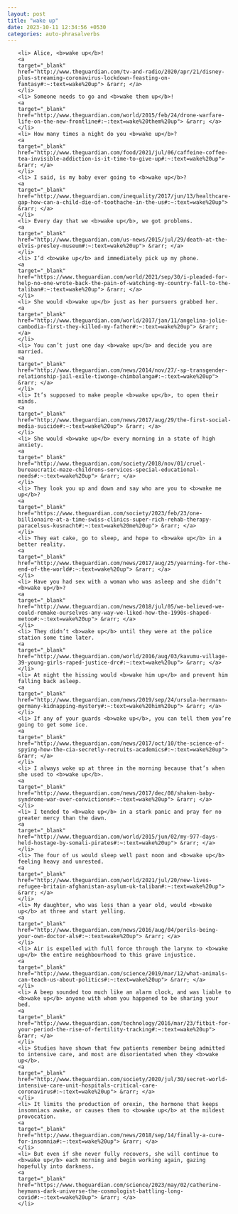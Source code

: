 ```yaml
---
layout: post
title: "wake up"
date: 2023-10-11 12:34:56 +0530
categories: auto-phrasalverbs
---
```

<ol>

    <li> Alice, <b>wake up</b>!
    <a 
    target="_blank" 
    href="http://www.theguardian.com/tv-and-radio/2020/apr/21/disney-plus-streaming-coronavirus-lockdown-feasting-on-fantasy#:~:text=wake%20up"> &rarr; </a>
    </li>
    <li> Someone needs to go and <b>wake them up</b>!
    <a 
    target="_blank" 
    href="http://www.theguardian.com/world/2015/feb/24/drone-warfare-life-on-the-new-frontline#:~:text=wake%20them%20up"> &rarr; </a>
    </li>
    <li> How many times a night do you <b>wake up</b>?
    <a 
    target="_blank" 
    href="http://www.theguardian.com/food/2021/jul/06/caffeine-coffee-tea-invisible-addiction-is-it-time-to-give-up#:~:text=wake%20up"> &rarr; </a>
    </li>
    <li> I said, is my baby ever going to <b>wake up</b>?
    <a 
    target="_blank" 
    href="http://www.theguardian.com/inequality/2017/jun/13/healthcare-gap-how-can-a-child-die-of-toothache-in-the-us#:~:text=wake%20up"> &rarr; </a>
    </li>
    <li> Every day that we <b>wake up</b>, we got problems.
    <a 
    target="_blank" 
    href="http://www.theguardian.com/us-news/2015/jul/29/death-at-the-elvis-presley-museum#:~:text=wake%20up"> &rarr; </a>
    </li>
    <li> I’d <b>wake up</b> and immediately pick up my phone.
    <a 
    target="_blank" 
    href="https://www.theguardian.com/world/2021/sep/30/i-pleaded-for-help-no-one-wrote-back-the-pain-of-watching-my-country-fall-to-the-taliban#:~:text=wake%20up"> &rarr; </a>
    </li>
    <li> She would <b>wake up</b> just as her pursuers grabbed her.
    <a 
    target="_blank" 
    href="http://www.theguardian.com/world/2017/jan/11/angelina-jolie-cambodia-first-they-killed-my-father#:~:text=wake%20up"> &rarr; </a>
    </li>
    <li> You can’t just one day <b>wake up</b> and decide you are married.
    <a 
    target="_blank" 
    href="http://www.theguardian.com/news/2014/nov/27/-sp-transgender-relationship-jail-exile-tiwonge-chimbalanga#:~:text=wake%20up"> &rarr; </a>
    </li>
    <li> It’s supposed to make people <b>wake up</b>, to open their minds.
    <a 
    target="_blank" 
    href="http://www.theguardian.com/news/2017/aug/29/the-first-social-media-suicide#:~:text=wake%20up"> &rarr; </a>
    </li>
    <li> She would <b>wake up</b> every morning in a state of high anxiety.
    <a 
    target="_blank" 
    href="http://www.theguardian.com/society/2018/nov/01/cruel-bureaucratic-maze-childrens-services-special-educational-needs#:~:text=wake%20up"> &rarr; </a>
    </li>
    <li> They look you up and down and say who are you to <b>wake me up</b>?
    <a 
    target="_blank" 
    href="https://www.theguardian.com/society/2023/feb/23/one-billionaire-at-a-time-swiss-clinics-super-rich-rehab-therapy-paracelsus-kusnacht#:~:text=wake%20me%20up"> &rarr; </a>
    </li>
    <li> They eat cake, go to sleep, and hope to <b>wake up</b> in a better reality.
    <a 
    target="_blank" 
    href="http://www.theguardian.com/news/2017/aug/25/yearning-for-the-end-of-the-world#:~:text=wake%20up"> &rarr; </a>
    </li>
    <li> Have you had sex with a woman who was asleep and she didn’t <b>wake up</b>?
    <a 
    target="_blank" 
    href="http://www.theguardian.com/news/2018/jul/05/we-believed-we-could-remake-ourselves-any-way-we-liked-how-the-1990s-shaped-metoo#:~:text=wake%20up"> &rarr; </a>
    </li>
    <li> They didn’t <b>wake up</b> until they were at the police station some time later.
    <a 
    target="_blank" 
    href="http://www.theguardian.com/world/2016/aug/03/kavumu-village-39-young-girls-raped-justice-drc#:~:text=wake%20up"> &rarr; </a>
    </li>
    <li> At night the hissing would <b>wake him up</b> and prevent him falling back asleep.
    <a 
    target="_blank" 
    href="http://www.theguardian.com/news/2019/sep/24/ursula-herrmann-germany-kidnapping-mystery#:~:text=wake%20him%20up"> &rarr; </a>
    </li>
    <li> If any of your guards <b>wake up</b>, you can tell them you’re going to get some ice.
    <a 
    target="_blank" 
    href="http://www.theguardian.com/news/2017/oct/10/the-science-of-spying-how-the-cia-secretly-recruits-academics#:~:text=wake%20up"> &rarr; </a>
    </li>
    <li> I always woke up at three in the morning because that’s when she used to <b>wake up</b>.
    <a 
    target="_blank" 
    href="http://www.theguardian.com/news/2017/dec/08/shaken-baby-syndrome-war-over-convictions#:~:text=wake%20up"> &rarr; </a>
    </li>
    <li> I tended to <b>wake up</b> in a stark panic and pray for no greater mercy than the dawn.
    <a 
    target="_blank" 
    href="http://www.theguardian.com/world/2015/jun/02/my-977-days-held-hostage-by-somali-pirates#:~:text=wake%20up"> &rarr; </a>
    </li>
    <li> The four of us would sleep well past noon and <b>wake up</b> feeling heavy and unrested.
    <a 
    target="_blank" 
    href="http://www.theguardian.com/world/2021/jul/20/new-lives-refugee-britain-afghanistan-asylum-uk-taliban#:~:text=wake%20up"> &rarr; </a>
    </li>
    <li> My daughter, who was less than a year old, would <b>wake up</b> at three and start yelling.
    <a 
    target="_blank" 
    href="http://www.theguardian.com/news/2016/aug/04/perils-being-your-own-doctor-als#:~:text=wake%20up"> &rarr; </a>
    </li>
    <li> Air is expelled with full force through the larynx to <b>wake up</b> the entire neighbourhood to this grave injustice.
    <a 
    target="_blank" 
    href="http://www.theguardian.com/science/2019/mar/12/what-animals-can-teach-us-about-politics#:~:text=wake%20up"> &rarr; </a>
    </li>
    <li> A beep sounded too much like an alarm clock, and was liable to <b>wake up</b> anyone with whom you happened to be sharing your bed.
    <a 
    target="_blank" 
    href="http://www.theguardian.com/technology/2016/mar/23/fitbit-for-your-period-the-rise-of-fertility-tracking#:~:text=wake%20up"> &rarr; </a>
    </li>
    <li> Studies have shown that few patients remember being admitted to intensive care, and most are disorientated when they <b>wake up</b>.
    <a 
    target="_blank" 
    href="http://www.theguardian.com/society/2020/jul/30/secret-world-intensive-care-unit-hospitals-critical-care-coronavirus#:~:text=wake%20up"> &rarr; </a>
    </li>
    <li> It limits the production of orexin, the hormone that keeps insomniacs awake, or causes them to <b>wake up</b> at the mildest provocation.
    <a 
    target="_blank" 
    href="http://www.theguardian.com/news/2018/sep/14/finally-a-cure-for-insomnia#:~:text=wake%20up"> &rarr; </a>
    </li>
    <li> But even if she never fully recovers, she will continue to <b>wake up</b> each morning and begin working again, gazing hopefully into darkness.
    <a 
    target="_blank" 
    href="https://www.theguardian.com/science/2023/may/02/catherine-heymans-dark-universe-the-cosmologist-battling-long-covid#:~:text=wake%20up"> &rarr; </a>
    </li>
